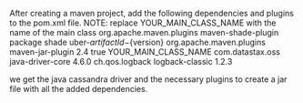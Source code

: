 After creating a maven project, add the following dependencies and plugins to the pom.xml file.
NOTE: replace YOUR_MAIN_CLASS_NAME with the name of the main class
<build>
		<plugins>
			<plugin>
				<groupId>org.apache.maven.plugins</groupId>
				<artifactId>maven-shade-plugin</artifactId>
				<executions>
					<execution>
						<phase>package</phase>
						<goals>
							<goal>shade</goal>
						</goals>
					</execution>
				</executions>
				<configuration>
					<finalName>uber-${artifactId}-${version}</finalName>
				</configuration>
			</plugin>
                        <plugin>
            <groupId>org.apache.maven.plugins</groupId>
            <artifactId>maven-jar-plugin</artifactId>
            <version>2.4</version>
            <configuration>
                <archive>
                    <index>true</index>
                    <manifest>
                        <mainClass>YOUR_MAIN_CLASS_NAME</mainClass>
                    </manifest>
                </archive>
            </configuration>
        </plugin>
		</plugins>
	</build>
    <dependencies>
        <dependency>
            <groupId>com.datastax.oss</groupId>
            <artifactId>java-driver-core</artifactId>
            <version>4.6.0</version>
        </dependency>
        <dependency>
            <groupId>ch.qos.logback</groupId>
            <artifactId>logback-classic</artifactId>
            <version>1.2.3</version>
        </dependency>
    </dependencies>

we get the java cassandra driver and the necessary plugins to create a jar file with all the added dependencies.
